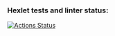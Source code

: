### Hexlet tests and linter status:
[![Actions Status](https://github.com/i-pichurov/python-project-50/actions/workflows/hexlet-check.yml/badge.svg)](https://github.com/i-pichurov/python-project-50/actions)